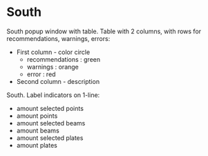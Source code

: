 # South

South popup window with table. Table with 2 columns, with rows for recommendations, warnings, errors:
- First column - color circle
	- recommendations : green
	- warnings : orange
	- error : red
- Second column - description

South. Label indicators on 1-line:
- amount selected points
- amount points
- amount selected beams
- amount beams
- amount selected plates
- amount plates
